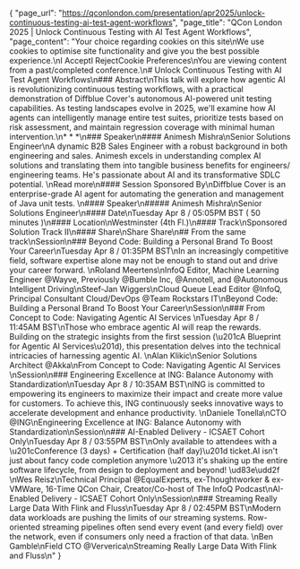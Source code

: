 {
    "page_url": "https://qconlondon.com/presentation/apr2025/unlock-continuous-testing-ai-test-agent-workflows",
    "page_title": "QCon London 2025 | Unlock Continuous Testing with AI Test Agent Workflows",
    "page_content": "Your choice regarding cookies on this site\nWe use cookies to optimise site functionality and give you the best possible experience.\nI AcceptI RejectCookie Preferences\nYou are viewing content from a past/completed conference.\n# Unlock Continuous Testing with AI Test Agent Workflows\n### Abstract\nThis talk will explore how agentic AI is revolutionizing continuous testing workflows, with a practical demonstration of Diffblue Cover's autonomous AI-powered unit testing capabilities. As testing landscapes evolve in 2025, we'll examine how AI agents can intelligently manage entire test suites, prioritize tests based on risk assessment, and maintain regression coverage with minimal human intervention.\n* * *\n### Speaker\n#### Animesh Mishra\nSenior Solutions Engineer\nA dynamic B2B Sales Engineer with a robust background in both engineering and sales. Animesh excels in understanding complex AI solutions and translating them into tangible business benefits for engineers/ engineering teams. He's passionate about AI and its transformative SDLC potential. \nRead more\n#### Session Sponsored By\nDiffblue Cover is an enterprise-grade AI agent for automating the generation and management of Java unit tests. \n#### Speaker\n##### Animesh Mishra\nSenior Solutions Engineer\n#### Date\nTuesday Apr 8 / 05:05PM BST ( 50 minutes )\n#### Location\nWestminster (4th Fl.)\n#### Track\nSponsored Solution Track II\n#### Share\nShare Share\n## From the same track\nSession\n### Beyond Code: Building a Personal Brand To Boost Your Career\nTuesday Apr 8 / 01:35PM BST\nIn an increasingly competitive field, software expertise alone may not be enough to stand out and drive your career forward. \nRoland Meertens\nInfoQ Editor, Machine Learning Engineer @Wayve, Previously @Bumble Inc, @Annotell, and @Autonomous Intelligent Driving\nSteef-Jan Wiggers\nCloud Queue Lead Editor @InfoQ, Principal Consultant Cloud/DevOps @Team Rockstars IT\nBeyond Code: Building a Personal Brand To Boost Your Career\nSession\n### From Concept to Code: Navigating Agentic AI Services \nTuesday Apr 8 / 11:45AM BST\nThose who embrace agentic AI will reap the rewards. Building on the strategic insights from the first session (\u201cA Blueprint for Agentic AI Services\u201d), this presentation delves into the technical intricacies of harnessing agentic AI. \nAlan Klikic\nSenior Solutions Architect @Akka\nFrom Concept to Code: Navigating Agentic AI Services \nSession\n### Engineering Excellence at ING: Balance Autonomy with Standardization\nTuesday Apr 8 / 10:35AM BST\nING is committed to empowering its engineers to maximize their impact and create more value for customers. To achieve this, ING continuously seeks innovative ways to accelerate development and enhance productivity. \nDaniele Tonella\nCTO @ING\nEngineering Excellence at ING: Balance Autonomy with Standardization\nSession\n### AI-Enabled Delivery - ICSAET Cohort Only\nTuesday Apr 8 / 03:55PM BST\nOnly available to attendees with a \u201cConference (3 days) + Certification (half day)\u201d ticket.AI isn't just about fancy code completion anymore \u2013 it's shaking up the entire software lifecycle, from design to deployment and beyond! \ud83e\udd2f \nWes Reisz\nTechnical Principal @EqualExperts, ex-Thoughtworker & ex-VMWare, 16-Time QCon Chair, Creator/Co-host of The InfoQ Podcast\nAI-Enabled Delivery - ICSAET Cohort Only\nSession\n### Streaming Really Large Data With Flink and Fluss\nTuesday Apr 8 / 02:45PM BST\nModern data workloads are pushing the limits of our streaming systems. Row-oriented streaming pipelines often send every event (and every field) over the network, even if consumers only need a fraction of that data. \nBen Gamble\nField CTO @Ververica\nStreaming Really Large Data With Flink and Fluss\n"
}
